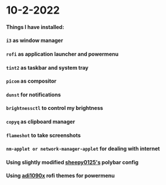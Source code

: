 # 10-2-2022

#### Things I have installed:
#### `i3` as window manager
#### `rofi` as application launcher and powermenu
#### `tint2` as taskbar and system tray
#### `picom` as compositor
#### `dunst` for notifications
#### `brightnessctl` to control my brightness
#### `copyq` as clipboard manager
#### `flameshot` to take screenshots
#### `nm-applet or network-manager-applet` for dealing with internet

#### Using slightly modified [sheepy0125's](https://github.com/sheepy0125) polybar config
#### Using [adi1090x](https://github.com/adi1090x/rofi) rofi themes for powermenu